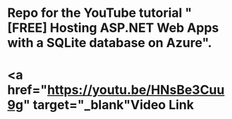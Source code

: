# Repo for the YouTube tutorial "[FREE] Hosting ASP.NET Web Apps with a SQLite database on Azure".   



# <a href="https://youtu.be/HNsBe3Cuu9g" target="_blank"Video Link</a>
